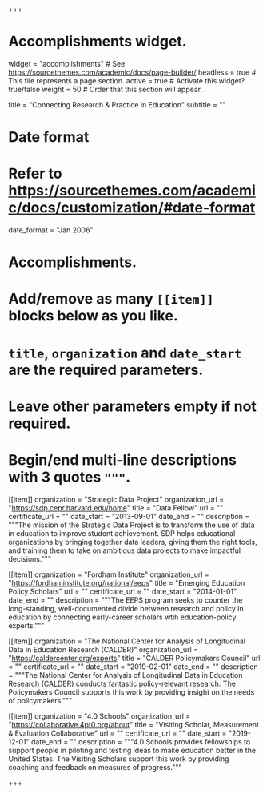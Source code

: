 +++
# Accomplishments widget.
widget = "accomplishments"  # See https://sourcethemes.com/academic/docs/page-builder/
headless = true  # This file represents a page section.
active = true  # Activate this widget? true/false
weight = 50  # Order that this section will appear.

title = "Connecting Research & Practice in Education"
subtitle = ""

# Date format
#   Refer to https://sourcethemes.com/academic/docs/customization/#date-format
date_format = "Jan 2006"

# Accomplishments.
#   Add/remove as many `[[item]]` blocks below as you like.
#   `title`, `organization` and `date_start` are the required parameters.
#   Leave other parameters empty if not required.
#   Begin/end multi-line descriptions with 3 quotes `"""`.

[[item]]
  organization = "Strategic Data Project"
  organization_url = "https://sdp.cepr.harvard.edu/home"
  title = "Data Fellow"
  url = ""
  certificate_url = ""
  date_start = "2013-09-01"
  date_end = ""
  description = """The mission of the Strategic Data Project is to transform the use of data in education to improve student achievement. SDP helps educational organizations by bringing together data leaders, giving them the right tools, and training them to take on ambitious data projects to make impactful decisions."""

[[item]]
  organization = "Fordham Institute"
  organization_url = "https://fordhaminstitute.org/national/eeps"
  title = "Emerging Education Policy Scholars"
  url = ""
  certificate_url = ""
  date_start = "2014-01-01"
  date_end = ""
  description = """The EEPS program seeks to counter the long-standing, well-documented divide between research and policy in education by connecting early-career scholars wtih education-policy experts."""
  
[[item]]
  organization = "The National Center for Analysis of Longitudinal Data in Education Research (CALDER)"
  organization_url = "https://caldercenter.org/experts"
  title = "CALDER Policymakers Council"
  url = ""
  certificate_url = ""
  date_start = "2019-02-01"
  date_end = ""
  description = """The National Center for Analysis of Longitudinal Data in Education Research (CALDER) conducts fantastic policy-relevant research. The Policymakers Council supports this work by providing insight on the needs of policymakers."""
  
  [[item]]
  organization = "4.0 Schools"
  organization_url = "https://collaborative.4pt0.org/about"
  title = "Visiting Scholar, Measurement & Evaluation Collaborative"
  url = ""
  certificate_url = ""
  date_start = "2019-12-01" 
  date_end = ""
  description = """4.0 Schools provides fellowships to support people in piloting and testing ideas to make education better in the United States. The Visiting Scholars support this work by providing coaching and feedback on measures of progress."""


+++
